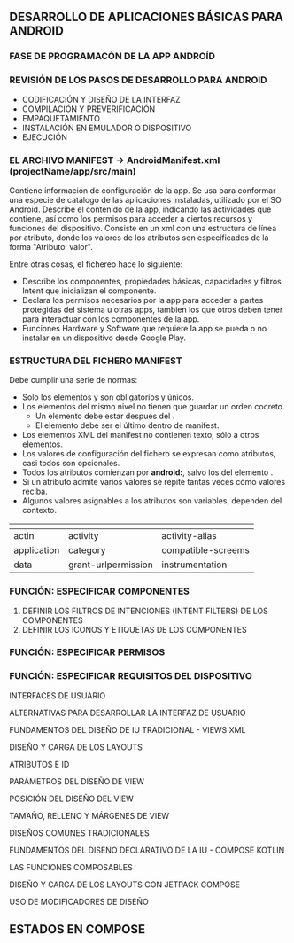 ## DESARROLLO DE APLICACIONES BÁSICAS PARA ANDROID

### FASE DE PROGRAMACÓN DE LA APP ANDROÍD

### REVISIÓN DE LOS PASOS DE DESARROLLO PARA ANDROID
  - CODIFICACIÓN Y DISEÑO DE LA INTERFAZ
  - COMPILACIÓN Y PREVERIFICACIÓN
  - EMPAQUETAMIENTO
  - INSTALACIÓN EN EMULADOR O DISPOSITIVO
  - EJECUCIÓN

### EL ARCHIVO MANIFEST -> AndroidManifest.xml (projectName/app/src/main)
Contiene información de configuración de la app.
Se usa para conformar una especie de catálogo de las aplicaciones instaladas, utilizado por el SO Android.
Describe el contenido de la app, indicando las actividades que contiene, así como los permisos para acceder a ciertos recursos y funciones del dispositivo.
Consiste en un xml con una estructura de línea por atributo, donde los valores de los atributos son especificados de la forma "Atributo: valor".

Entre otras cosas, el fichereo hace lo siguiente:
  - Describe los componentes, propiedades básicas, capacidades y filtros Intent que inicializan el componente.
  - Declara los permisos necesarios por la app para acceder a partes protegidas del sistema u otras apps, tambien los que otros deben tener para interactuar con los componentes de la app.
  - Funciones Hardware y Software que requiere la app se pueda o no instalar en un dispositivo desde Google Play.

### ESTRUCTURA DEL FICHERO MANIFEST
Debe cumplir una serie de normas:
  - Solo los elementos <manifest> y <application> son obligatorios y únicos.
  - Los elementos del mismo nivel no tienen que guardar un orden cocreto.
    - Un elemento **<activity-alias>** debe estar después del <activity>.
    - El elemento **<aplication>** debe ser el último dentro de manifest.
  - Los elementos XML del manifest no contienen texto, sólo a otros elementos.
  - Los valores de configuración del fichero se expresan como atributos, casi todos son opcionales.
  - Todos los atributos comienzan por **android:**, salvo los del elemento <manifest>.
  - Si un atributo admite varios valores se repite tantas veces cómo valores reciba.
  - Algunos valores asignables a los atributos son variables, dependen del contexto.
    
|  <ATRIBUTOS>  |  <ATRIBUTOS> |  <ATRIBUTOS>  |
|---------------|--------------|---------------|
|actin|activity|activity-alias|
|application|category|compatible-screems|
|data|grant-urlpermission|instrumentation|

### FUNCIÓN: ESPECIFICAR COMPONENTES
  1. DEFINIR LOS FILTROS DE INTENCIONES (INTENT FILTERS) DE LOS COMPONENTES
  2. DEFINIR LOS ICONOS Y ETIQUETAS DE LOS COMPONENTES
### FUNCIÓN: ESPECIFICAR PERMISOS
### FUNCIÓN: ESPECIFICAR REQUISITOS DEL DISPOSITIVO

INTERFACES DE USUARIO

ALTERNATIVAS PARA DESARROLLAR LA INTERFAZ DE USUARIO

FUNDAMENTOS DEL DISEÑO DE IU TRADICIONAL - VIEWS XML

DISEÑO Y CARGA DE LOS LAYOUTS

ATRIBUTOS E ID

PARÁMETROS DEL DISEÑO DE VIEW

POSICIÓN DEL DISEÑO DEL VIEW

TAMAÑO, RELLENO Y MÁRGENES DE VIEW

DISEÑOS COMUNES TRADICIONALES

FUNDAMENTOS DEL DISEÑO DECLARATIVO DE LA IU - COMPOSE KOTLIN

LAS FUNCIONES COMPOSABLES

DISEÑO Y CARGA DE LOS LAYOUTS CON JETPACK COMPOSE

USO DE MODIFICADORES DE DISEÑO

ESTADOS EN COMPOSE
----------------------------------------------------------------------------------------------------------------------------------------------------------------------------------------------------------------------------
